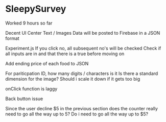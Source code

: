 # SleepySurvey

Worked 9 hours so far

Decent UI
Center Text / Images
Data will be posted to Firebase in a JSON format

Experiment.js
If you click no, all subsequent no's will be checked
Check if all inputs are in and that there is a true before moving on 

Add ending price of each food to JSON

For pariticpation ID, how many digits / characters is it
Is there a standard dimension for the image? Should i scale it down if it gets too big

onClick function is laggy

Back button issue

Since the user decline $5 in the previous section does the counter really need to go all the way up to 5?
Do i need to go all the way up to $5?